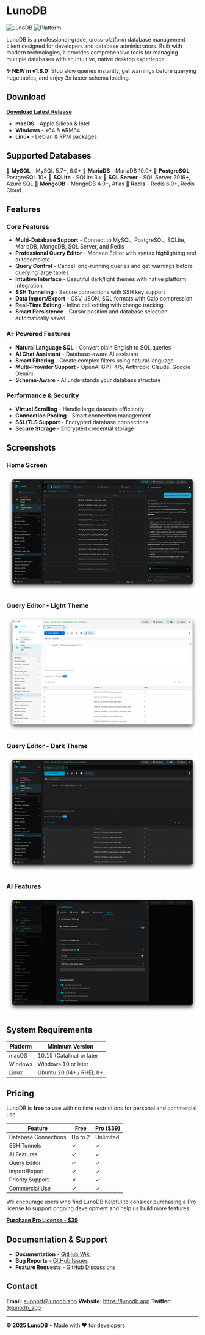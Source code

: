 # LunoDB

![LunoDB](https://img.shields.io/badge/version-1.8.0-blue.svg)
![Platform](https://img.shields.io/badge/platform-macOS%20%7C%20Windows%20%7C%20Linux-lightgrey.svg)

LunoDB is a professional-grade, cross-platform database management client designed for developers and database administrators. Built with modern technologies, it provides comprehensive tools for managing multiple databases with an intuitive, native desktop experience.

**✨ NEW in v1.8.0:** Stop slow queries instantly, get warnings before querying huge tables, and enjoy 3x faster schema loading.

## Download

[**Download Latest Release**](https://lunodb.app/download)

- **macOS** - Apple Silicon & Intel
- **Windows** - x64 & ARM64
- **Linux** - Debian & RPM packages

## Supported Databases

🐬 **MySQL** - MySQL 5.7+, 8.0+
🦭 **MariaDB** - MariaDB 10.0+
🐘 **PostgreSQL** - PostgreSQL 10+
📄 **SQLite** - SQLite 3.x
🏢 **SQL Server** - SQL Server 2016+, Azure SQL
🍃 **MongoDB** - MongoDB 4.0+, Atlas
🔴 **Redis** - Redis 6.0+, Redis Cloud

## Features

### Core Features
- **Multi-Database Support** - Connect to MySQL, PostgreSQL, SQLite, MariaDB, MongoDB, SQL Server, and Redis
- **Professional Query Editor** - Monaco Editor with syntax highlighting and autocomplete
- **Query Control** - Cancel long-running queries and get warnings before querying large tables
- **Intuitive Interface** - Beautiful dark/light themes with native platform integration
- **SSH Tunneling** - Secure connections with SSH key support
- **Data Import/Export** - CSV, JSON, SQL formats with Gzip compression
- **Real-Time Editing** - Inline cell editing with change tracking
- **Smart Persistence** - Cursor position and database selection automatically saved

### AI-Powered Features
- **Natural Language SQL** - Convert plain English to SQL queries
- **AI Chat Assistant** - Database-aware AI assistant
- **Smart Filtering** - Create complex filters using natural language
- **Multi-Provider Support** - OpenAI GPT-4/5, Anthropic Claude, Google Gemini
- **Schema-Aware** - AI understands your database structure

### Performance & Security
- **Virtual Scrolling** - Handle large datasets efficiently
- **Connection Pooling** - Smart connection management
- **SSL/TLS Support** - Encrypted database connections
- **Secure Storage** - Encrypted credential storage

## Screenshots

### Home Screen
![Home Screen](screenshots/home-screen.png)

### Query Editor - Light Theme
![Editor Light Theme](screenshots/editor-light.png)

### Query Editor - Dark Theme
![Editor Dark Theme](screenshots/editor-dark.png)

### AI Features
![AI Features](screenshots/ai-features.png)

## System Requirements

| Platform | Minimum Version |
|----------|----------------|
| macOS | 10.15 (Catalina) or later |
| Windows | Windows 10 or later |
| Linux | Ubuntu 20.04+ / RHEL 8+ |

## Pricing

LunoDB is **free to use** with no time restrictions for personal and commercial use.

| Feature | Free | Pro ($39) |
|---------|------|-----------|
| Database Connections | Up to 2 | Unlimited |
| SSH Tunnels | ✓ | ✓ |
| AI Features | ✓ | ✓ |
| Query Editor | ✓ | ✓ |
| Import/Export | ✓ | ✓ |
| Priority Support | ✗ | ✓ |
| Commercial Use | ✓ | ✓ |

We encourage users who find LunoDB helpful to consider purchasing a Pro license to support ongoing development and help us build more features.

**[Purchase Pro License - $39](https://lunodb.app/pricing)**

## Documentation & Support

- **Documentation** - [GitHub Wiki](https://github.com/lunodb/lunodb/wiki)
- **Bug Reports** - [GitHub Issues](https://github.com/lunodb/lunodb/issues)
- **Feature Requests** - [GitHub Discussions](https://github.com/lunodb/lunodb/discussions)

## Contact

**Email:** support@lunodb.app
**Website:** https://lunodb.app
**Twitter:** [@lunodb_app](https://x.com/lunodb_app)

---

**© 2025 LunoDB** • Made with ❤️ for developers
